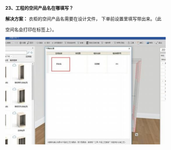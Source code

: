 <a name="bookmark22"></a>**23、工程的空间产品名在哪填写？**

**解决方案：** 衣柜的空间产品名需要在设计文件，  下单前设置里填写带出来。（此

空间名会打印在标签上）。


![](Aspose.Words.e73c43fe-fde1-4168-803d-975613665666.020.jpeg)

